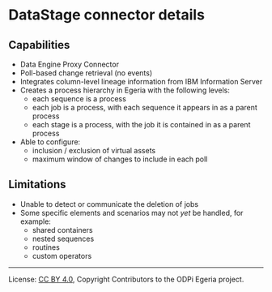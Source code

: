 <!-- SPDX-License-Identifier: CC-BY-4.0 -->
<!-- Copyright Contributors to the ODPi Egeria project. -->

# DataStage connector details

## Capabilities

- Data Engine Proxy Connector
- Poll-based change retrieval (no events)
- Integrates column-level lineage information from IBM Information Server
- Creates a process hierarchy in Egeria with the following levels:
    - each sequence is a process
    - each job is a process, with each sequence it appears in as a parent process
    - each stage is a process, with the job it is contained in as a parent process
- Able to configure:
    - inclusion / exclusion of virtual assets
    - maximum window of changes to include in each poll

## Limitations

- Unable to detect or communicate the deletion of jobs
- Some specific elements and scenarios may not _yet_ be handled, for example:
    - shared containers
    - nested sequences
    - routines
    - custom operators

----
License: [CC BY 4.0](https://creativecommons.org/licenses/by/4.0/),
Copyright Contributors to the ODPi Egeria project.
